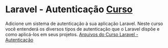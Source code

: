# Laravel - Autenticação [Curso](https://www.schoolofnet.com/curso-laravel-autenticacao/ "Link para o Curso")
Adicione um sistema de autenticação à sua aplicação Laravel. Neste curso você entenderá os diversos tipos de autenticação que o Laravel dispõe e como aplicá-los em seus projetos.
[Arquivos do Curso Laravel - Autenticação](https://github.com/denners777/cursos/tree/master/school_of_net/laravel_autenticacao "Arquivos do Curso")